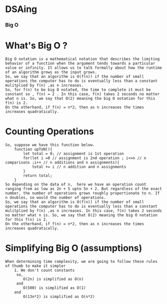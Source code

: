 # DSAing
### Big O
# What's Big O ? 
    Big O notation is a mathematical notation that describes the limiting behavior of a function when the argument tends towards a particular value or infinity. It allows us to talk formally about how the runtime of an algorithm grows as the input grows.
    So, we say that an algorithm is O(f(n)) if the number of small operations the computer has to do is eventually less than a constant mulitplied by f(n) ,as n increases.
    So, for f(n) to be big O notated, the time to complete it must be constant so , f(n) = 2 . In this case, f(n) takes 2 seconds no matter what n is. So, we say that O(2) meaning the big O notation for this f(n) is 2.
    On the otherhand, if f(n) = n*2, then as n increases the times increases quadratically.

# Counting Operations
    So, suppose we have this function below.
        function upToN(){
            let total = 0; // assignment is 1st operation
            for(let i =0 // assignment is 2nd operation ; i<=n // n comparisons ;i++ // n additions and n assignments){
                total += i // n addition and n assignments
            }
            return total;
        }
    So depending on the data of n,  here we have an operation count ranging from as low as 2n + 5 upto 5n + 2. But regardless of the exact number, the number of operations grows roughly proportionate to n. If n doubles, so would the number of operations.
    So, we say that an algorithm is O(f(n)) if the number of small operations the computer has to do is eventually less than a constant mulitplied by f(n) ,as n increases. In this case, f(n) takes 2 seconds no matter what n is. So, we say that O(2) meaning the big O notation for this f(n) is 2.
    On the otherhand, if f(n) = n*2, then as n increases the times increases quadratically.

# Simplifying Big O (assumptions)
    When determining time complexity, we are going to follow these rules of thumb to make it simpler
        1. We don't count constants
         so, 
            O(2n) is simplified as O(n)
         and 
            O(500) is simplified as O(1)
        and
            O(13n*2) is simplified as O(n*2)
